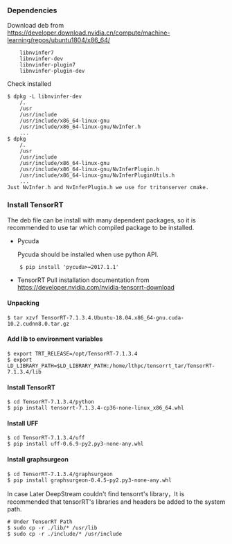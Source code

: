 ### Dependencies

Download deb from https://developer.download.nvidia.cn/compute/machine-learning/repos/ubuntu1804/x86_64/

		libnvinfer7
		libnvinfer-dev
		libnvinfer-plugin7
		libnvinfer-plugin-dev
		
Check installed

    $ dpkg -L libnvinfer-dev
        /.
        /usr
        /usr/include
        /usr/include/x86_64-linux-gnu
        /usr/include/x86_64-linux-gnu/NvInfer.h
        ...
    $ dpkg 
        /.
        /usr
        /usr/include
        /usr/include/x86_64-linux-gnu
        /usr/include/x86_64-linux-gnu/NvInferPlugin.h
        /usr/include/x86_64-linux-gnu/NvInferPluginUtils.h
        ...
	Just NvInfer.h and NvInferPlugin.h we use for tritonserver cmake.
	
### Install TensorRT

The deb file can be install with many dependent packages, so it is recommended to use tar which compiled package to be installed.
        
* Pycuda

    Pycuda should be installed when use python API.
```            
    $ pip install 'pycuda>=2017.1.1'
```      

* TensorRT
Pull installation documentation from https://developer.nvidia.com/nvidia-tensorrt-download
   
#### Unpacking
    $ tar xzvf TensorRT-7.1.3.4.Ubuntu-18.04.x86_64-gnu.cuda-10.2.cudnn8.0.tar.gz

#### Add lib to environment variables
    $ export TRT_RELEASE=/opt/TensorRT-7.1.3.4
    $ export LD_LIBRARY_PATH=$LD_LIBRARY_PATH:/home/lthpc/tensorrt_tar/TensorRT-7.1.3.4/lib
 
#### Install TensorRT
    $ cd TensorRT-7.1.3.4/python
    $ pip install tensorrt-7.1.3.4-cp36-none-linux_x86_64.whl
 
#### Install UFF
    $ cd TensorRT-7.1.3.4/uff
    $ pip install uff-0.6.9-py2.py3-none-any.whl
 
#### Install graphsurgeon
    $ cd TensorRT-7.1.3.4/graphsurgeon
    $ pip install graphsurgeon-0.4.5-py2.py3-none-any.whl
    
In case Later DeepStream couldn't find tensorrt's library，It is recommended that tensorRT's libraries and headers be added to the system path.

    # Under TensorRT Path
    $ sudo cp -r ./lib/* /usr/lib
    $ sudo cp -r ./include/* /usr/include